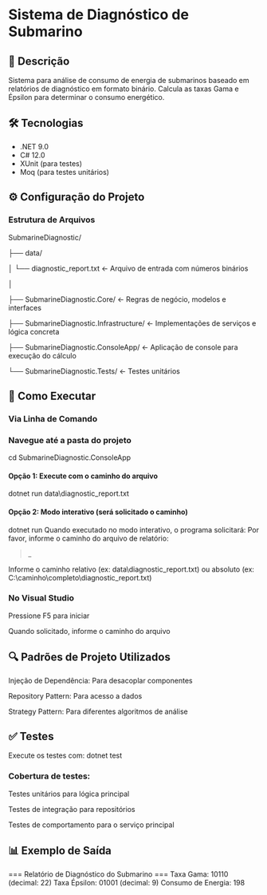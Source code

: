 # Sistema de Diagnóstico de Submarino

## 📝 Descrição
Sistema para análise de consumo de energia de submarinos baseado em relatórios de diagnóstico em formato binário. Calcula as taxas Gama e Épsilon para determinar o consumo energético.

## 🛠️ Tecnologias
- .NET 9.0
- C# 12.0
- XUnit (para testes)
- Moq (para testes unitários)

## ⚙️ Configuração do Projeto

### Estrutura de Arquivos
SubmarineDiagnostic/

├── data/     

│   └── diagnostic_report.txt       ← Arquivo de entrada com números binários

│

├── SubmarineDiagnostic.Core/       ← Regras de negócio, modelos e interfaces

├── SubmarineDiagnostic.Infrastructure/ ← Implementações de serviços e lógica concreta

├── SubmarineDiagnostic.ConsoleApp/ ← Aplicação de console para execução do cálculo

└── SubmarineDiagnostic.Tests/      ← Testes unitários


## 🚀 Como Executar

### Via Linha de Comando

### Navegue até a pasta do projeto
cd SubmarineDiagnostic.ConsoleApp

#### Opção 1: Execute com o caminho do arquivo
dotnet run data\diagnostic_report.txt

#### Opção 2: Modo interativo (será solicitado o caminho)
dotnet run
Quando executado no modo interativo, o programa solicitará:
Por favor, informe o caminho do arquivo de relatório:
> _

Informe o caminho relativo (ex: data\diagnostic_report.txt) ou absoluto (ex: C:\caminho\completo\diagnostic_report.txt)

### No Visual Studio
Pressione F5 para iniciar

Quando solicitado, informe o caminho do arquivo

## 🔍 Padrões de Projeto Utilizados
Injeção de Dependência: Para desacoplar componentes

Repository Pattern: Para acesso a dados

Strategy Pattern: Para diferentes algoritmos de análise

## ✅ Testes
Execute os testes com:
dotnet test

### Cobertura de testes:

Testes unitários para lógica principal

Testes de integração para repositórios

Testes de comportamento para o serviço principal

## 📊 Exemplo de Saída
=== Relatório de Diagnóstico do Submarino ===
Taxa Gama: 10110 (decimal: 22)
Taxa Épsilon: 01001 (decimal: 9)
Consumo de Energia: 198
